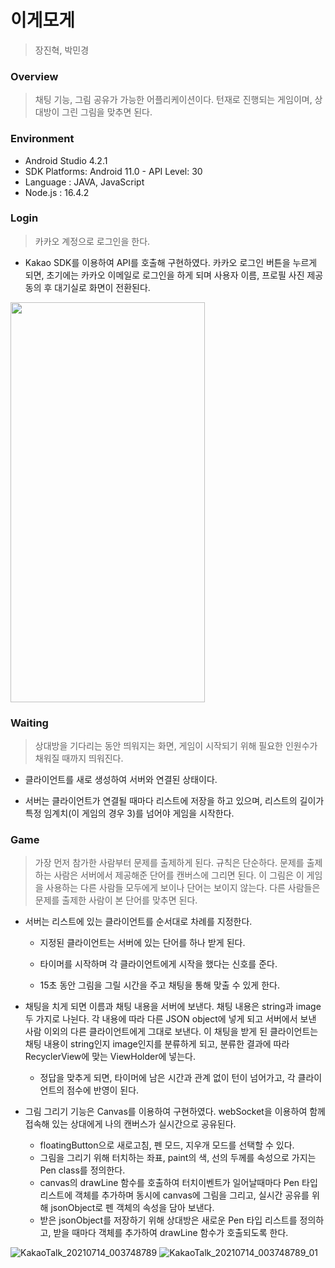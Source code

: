 
# 이게모게

> 장진혁, 박민경



### Overview

> 채팅 기능, 그림 공유가 가능한 어플리케이션이다. 턴재로 진행되는 게임이며, 상대방이 그린 그림을 맞추면 된다. 



### Environment

* Android Studio 4.2.1
* SDK Platforms: Android 11.0 - API Level: 30
* Language : JAVA, JavaScript
* Node.js : 16.4.2



### Login

> 카카오 계정으로 로그인을 한다.

* Kakao SDK를 이용하여 API를 호출해 구현하였다. 카카오 로그인 버튼을 누르게 되면, 초기에는 카카오 이메일로 로그인을 하게 되며 사용자 이름, 프로필 사진 제공 동의 후 대기실로 화면이 전환된다.


<img src="https://user-images.githubusercontent.com/86706527/125457858-6d57b695-5787-4d72-946d-df8be43640c0.jpg" width="311" height="640">





### Waiting

> 상대방을 기다리는 동안 띄워지는 화면, 게임이 시작되기 위해 필요한 인원수가 채워질 때까지 띄워진다. 

- 클라이언트를 새로 생성하여 서버와 연결된 상태이다.

- 서버는 클라이언트가 연결될 때마다 리스트에 저장을 하고 있으며, 리스트의 길이가 특정 임계치(이 게임의 경우 3)를 넘어야 게임을 시작한다.



### Game

> 가장 먼저 참가한 사람부터 문제를 출제하게 된다. 규칙은 단순하다. 문제를 출제하는 사람은 서버에서 제공해준 단어를 캔버스에 그리면 된다. 이 그림은 이 게임을 사용하는 다른 사람들 모두에게 보이나 단어는 보이지 않는다. 다른 사람들은 문제를 출제한 사람이 본 단어를 맞추면 된다.


* 서버는 리스트에 있는 클라이언트를 순서대로 차례를 지정한다. 

  * 지정된 클라이언트는 서버에 있는 단어를 하나 받게 된다.

  * 타이머를 시작하며 각 클라이언트에게 시작을 했다는 신호를 준다.
  * 15초 동안 그림을 그릴 시간을 주고 채팅을 통해 맞출 수 있게 한다. 
* 채팅을 치게 되면 이름과 채팅 내용을 서버에 보낸다. 채팅 내용은 string과 image 두 가지로 나뉜다. 각 내용에 따라 다른 JSON object에 넣게 되고 서버에서 보낸 사람 이외의 다른 클라이언트에게 그대로 보낸다. 이 채팅을 받게 된 클라이언트는 채팅 내용이 string인지 image인지를 분류하게 되고, 분류한 결과에 따라 RecyclerView에 맞는 ViewHolder에 넣는다. 
  * 정답을 맞추게 되면, 타이머에 남은 시간과 관계 없이 턴이 넘어가고, 각 클라이언트의 점수에 반영이 된다.  
* 그림 그리기 기능은 Canvas를 이용하여 구현하였다. webSocket을 이용하여 함께 접속해 있는 상대에게 나의 캔버스가 실시간으로 공유된다.
  * floatingButton으로 새로고침, 펜 모드, 지우개 모드를 선택할 수 있다.
  * 그림을 그리기 위해 터치하는 좌표, paint의 색, 선의 두께를 속성으로 가지는 Pen class를 정의한다.
  * canvas의 drawLine 함수를 호출하여 터치이벤트가 일어날때마다 Pen 타입 리스트에 객체를 추가하며 동시에 canvas에 그림을 그리고, 실시간 공유를 위해 jsonObject로 펜 객체의 속성을 담아 보낸다.
  * 받은 jsonObject를 저장하기 위해 상대방은 새로운 Pen 타입 리스트를 정의하고, 받을 때마다 객체를 추가하여 drawLine 함수가 호출되도록 한다. 

![KakaoTalk_20210714_003748789](https://user-images.githubusercontent.com/86706527/125482331-fdd95a48-d828-4e5e-95c7-85a34034d014.gif)
![KakaoTalk_20210714_003748789_01](https://user-images.githubusercontent.com/86706527/125482440-3cd288ca-fa85-4c21-b32e-176d9812c1f5.gif)

